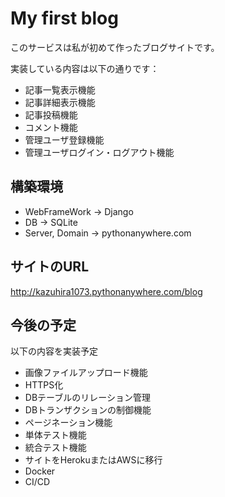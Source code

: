 # My first blog
このサービスは私が初めて作ったブログサイトです。

実装している内容は以下の通りです：

- 記事一覧表示機能
- 記事詳細表示機能
- 記事投稿機能
- コメント機能
- 管理ユーザ登録機能
- 管理ユーザログイン・ログアウト機能

## 構築環境
- WebFrameWork -> Django
- DB -> SQLite
- Server, Domain -> pythonanywhere.com
## サイトのURL
http://kazuhira1073.pythonanywhere.com/blog

## 今後の予定
以下の内容を実装予定
- 画像ファイルアップロード機能
- HTTPS化
- DBテーブルのリレーション管理
- DBトランザクションの制御機能
- ページネーション機能
- 単体テスト機能
- 統合テスト機能
- サイトをHerokuまたはAWSに移行
- Docker
- CI/CD
